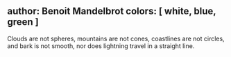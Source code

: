 author: Benoit Mandelbrot
colors: [ white, blue, green ]
---
Clouds are not spheres,
mountains are not cones,
coastlines are not circles,
and bark is not smooth,
nor does lightning travel in a straight line.
